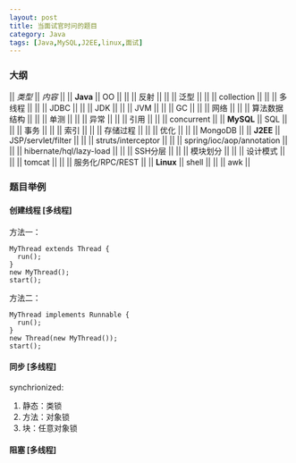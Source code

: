 ```yaml
---
layout: post
title: 当面试官时问的题目
category: Java
tags: [Java,MySQL,J2EE,linux,面试]
---
```


### 大纲

|| *类型* || *内容* ||
|| **Java** || OO ||
||  || 反射 ||
||  || 泛型 ||
||  || collection ||
||  || 多线程 ||
||  || JDBC ||
||  || JDK ||
||  || JVM ||
||  || GC ||
||  || 网络 ||
||  || 算法数据结构 ||
||  || 单测 ||
||  || 异常 ||
||  || 引用 ||
||  || concurrent ||
|| **MySQL** || SQL ||
||  || 事务 ||
||  || 索引 ||
||  || 存储过程 ||
||  || 优化 ||
||  || MongoDB ||
|| **J2EE** || JSP/servlet/filter ||
||  || struts/interceptor ||
||  || spring/ioc/aop/annotation ||
||  || hibernate/hql/lazy-load ||
||  || SSH分层 ||
||  || 模块划分 ||
||  || 设计模式 ||
||  || tomcat ||
||  || 服务化/RPC/REST ||
|| **Linux** || shell ||
||  || awk ||

### 题目举例

#### 创建线程 [多线程]

方法一：

    MyThread extends Thread {
      run();
    }
    new MyThread();
    start();
    
方法二：

    MyThread implements Runnable {
      run();
    }
    new Thread(new MyThread());
    start();
    
#### 同步 [多线程]

synchrionized:

1. 静态：类锁
2. 方法：对象锁
3. 块：任意对象锁

#### 阻塞 [多线程]


